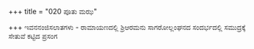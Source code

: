 +++
title = "020 ಪೂತು ಮಝ"

+++
ಇವನನಂಜಿಸಲಾತಗಳು - ರಾಮಾಯಣದಲ್ಲಿ ಶ್ರಿಆರಮನು ಸಾಗರೋಲ್ಲಂಘನದ ಸಂದರ್ಭದಲ್ಲಿ ಸಮುದ್ರಕ್ಕೆ ಸೇತುವೆ ಕಟ್ಟಿದ ಪ್ರಸಂಗ